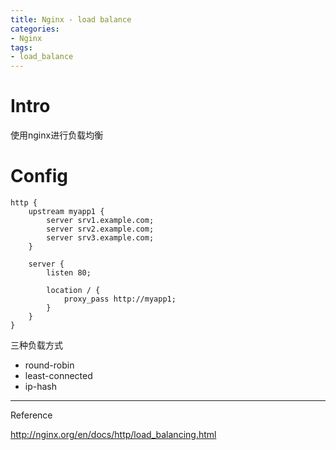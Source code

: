 ```yaml
---
title: Nginx - load balance
categories:
- Nginx
tags:
- load_balance
---
```


# Intro

使用nginx进行负载均衡

<!--more-->

# Config

```nginx
http {
    upstream myapp1 {
        server srv1.example.com;
        server srv2.example.com;
        server srv3.example.com;
    }

    server {
        listen 80;

        location / {
            proxy_pass http://myapp1;
        }
    }
}
```

三种负载方式

- round-robin
- least-connected
- ip-hash







---

Reference

http://nginx.org/en/docs/http/load_balancing.html